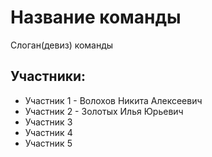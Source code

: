 # Название команды
Слоган(девиз) команды 

## Участники:
* Участник 1 - Волохов Никита Алексеевич
* Участник 2 - Золотых Илья Юрьевич
* Участник 3
* Участник 4
* Участник 5